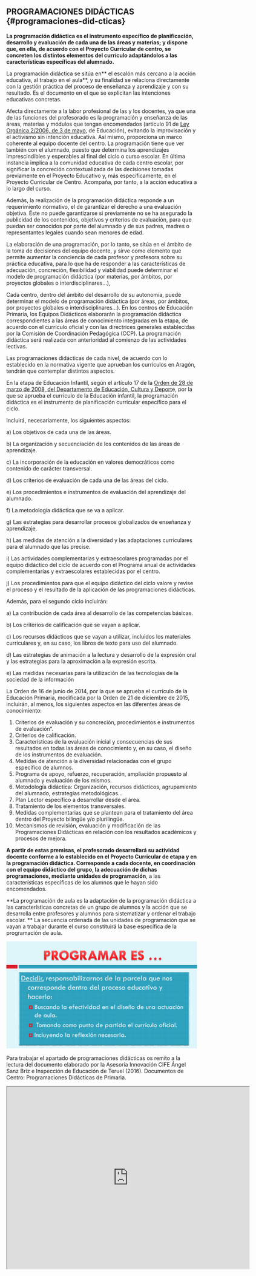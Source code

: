 ## PROGRAMACIONES DIDÁCTICAS {#programaciones-did-cticas}

**La programación didáctica es el instrumento específico de planificación, desarrollo y evaluación de cada una de las áreas y materias; y dispone que, en ella, de acuerdo con el Proyecto Curricular de centro, se concreten los distintos elementos del currículo adaptándolos a las características específicas del alumnado.**

La programación didáctica se sitúa en** el escalón más cercano a la acción educativa, al trabajo en el aula**, y su finalidad se relaciona directamente con la gestión práctica del proceso de enseñanza y aprendizaje y con su resultado. Es el documento en el que se explicitan las intenciones educativas concretas.

Afecta directamente a la labor profesional de las y los docentes, ya que una de las funciones del profesorado es la programación y enseñanza de las áreas, materias y módulos que tengan encomendados (artículo 91 de [Ley Orgánica 2/2006, de 3 de mayo](https://www.boe.es/boe/dias/2006/05/04/pdfs/A17158-17207.pdf), de Educación), evitando la improvisación y el activismo sin intención educativa. Así mismo, proporciona un marco coherente al equipo docente del centro. La programación tiene que ver también con el alumnado, puesto que determina los aprendizajes imprescindibles y esperables al final del ciclo o curso escolar. En última instancia implica a la comunidad educativa de cada centro escolar, por significar la concreción contextualizada de las decisiones tomadas previamente en el Proyecto Educativo y, más específicamente, en el Proyecto Curricular de Centro. Acompaña, por tanto, a la acción educativa a lo largo del curso.

Además, la realización de la programación didáctica responde a un requerimiento normativo, el de garantizar el derecho a una evaluación objetiva. Éste no puede garantizarse si previamente no se ha asegurado la publicidad de los contenidos, objetivos y criterios de evaluación, para que puedan ser conocidos por parte del alumnado y de sus padres, madres o representantes legales cuando sean menores de edad.

La elaboración de una programación, por lo tanto, se sitúa en el ámbito de la toma de decisiones del equipo docente, y sirve como elemento que permite aumentar la conciencia de cada profesor y profesora sobre su práctica educativa, para lo que ha de responder a las características de adecuación, concreción, flexibilidad y viabilidad puede determinar el modelo de programación didáctica (por materias, por ámbitos, por proyectos globales o interdisciplinares…),

Cada centro, dentro del ámbito del desarrollo de su autonomía, puede determinar el modelo de programación didáctica (por áreas, por ámbitos, por proyectos globales o interdisciplinares…). En los centros de Educación Primaria, los Equipos Didácticos elaborarán la programación didáctica correspondientes a las áreas de conocimiento integradas en la etapa, de acuerdo con el currículo oficial y con las directrices generales establecidas por la Comisión de Coordinación Pedagógica (CCP). La programación didáctica será realizada con anterioridad al comienzo de las actividades lectivas.

Las programaciones didácticas de cada nivel, de acuerdo con lo establecido en la normativa vigente que aprueban los currículos en Aragón, tendrán que contemplar distintos aspectos.

En la etapa de Educación Infantil, según el artículo 17 de la [Orden de 28 de marzo de 2008, del Departamento de Educación, Cultura y Deport](https://sid.usal.es/idocs/F3/LYN14595/14595-ed-inf.pdf)e, por la que se aprueba el currículo de la Educación infantil, la programación didáctica es el instrumento de planificación curricular específico para el ciclo.

Incluirá, necesariamente, los siguientes aspectos:

a) Los objetivos de cada una de las áreas.

b) La organización y secuenciación de los contenidos de las áreas de aprendizaje.

c) La incorporación de la educación en valores democráticos como contenido de carácter transversal.

d) Los criterios de evaluación de cada una de las áreas del ciclo.

 e) Los procedimientos e instrumentos de evaluación del aprendizaje del alumnado.

 f) La metodología didáctica que se va a aplicar.

g) Las estrategias para desarrollar procesos globalizados de enseñanza y aprendizaje.

h) Las medidas de atención a la diversidad y las adaptaciones curriculares para el alumnado que las precise.

i) Las actividades complementarias y extraescolares programadas por el equipo didáctico del ciclo de acuerdo con el Programa anual de actividades complementarias y extraescolares establecidas por el centro.

 j) Los procedimientos para que el equipo didáctico del ciclo valore y revise el proceso y el resultado de la aplicación de las programaciones didácticas.

Además, para el segundo ciclo incluirán:

 a) La contribución de cada área al desarrollo de las competencias básicas.

 b) Los criterios de calificación que se vayan a aplicar.

 c) Los recursos didácticos que se vayan a utilizar, incluidos los materiales curriculares y, en su caso, los libros de texto para uso del alumnado.

d) Las estrategias de animación a la lectura y desarrollo de la expresión oral y las estrategias para la aproximación a la expresión escrita.

e) Las medidas necesarias para la utilización de las tecnologías de la sociedad de la información

La Orden de 16 de junio de 2014, por la que se aprueba el currículo de la Educación Primaria, modificada por la Orden  de 21 de diciembre de 2015, incluirán, al menos, los siguientes aspectos en las diferentes áreas de conocimiento:

1.  Criterios de evaluación y su concreción, procedimientos e instrumentos de evaluación”.
2.  Criterios de calificación.
3.  Características de la evaluación inicial y consecuencias de sus resultados en todas las áreas de conocimiento y, en su caso, el diseño de los instrumentos de evaluación.
4.  Medidas de atención a la diversidad relacionadas con el grupo específico de alumnos.
5.  Programa de apoyo, refuerzo, recuperación, ampliación propuesto al alumnado y evaluación de los mismos.
6.  Metodología didáctica: Organización, recursos didácticos, agrupamiento del alumnado, estrategias metodológicas…
7.  Plan Lector específico a desarrollar desde el área.
8.  Tratamiento de los elementos transversales.
9.  Medidas complementarias que se plantean para el tratamiento del área dentro del Proyecto bilingüe y/o plurilingüe.
10.  Mecanismos de revisión, evaluación y modificación de las Programaciones Didácticas en relación con los resultados académicos y procesos de mejora.

**A partir de estas premisas, el profesorado desarrollará su actividad docente conforme a lo establecido en el Proyecto Curricular de etapa y en la programación didáctica. Corresponde a cada docente, en coordinación con el equipo didáctico del grupo, la adecuación de dichas programaciones, mediante unidades de programación**, a las características específicas de los alumnos que le hayan sido encomendados.

**La programación de aula es la adaptación de la programación didáctica a las características concretas de un grupo de alumnos y la acción que se desarrolla entre profesores y alumnos para sistematizar y ordenar el trabajo escolar.
**
La secuencia ordenada de las unidades de programación que se vayan a trabajar durante el curso constituirá la base específica de la programación de aula.

![Figura 9: Elaboración propia.](/images/image9.png)


Para trabajar el apartado de programaciones didácticas os remito a la lectura del documento elaborado por la Asesoría Innovación CIFE Ángel Sanz Briz e Inspección de Educación de Teruel (2016). Documentos de Centro: Programaciones Didácticas de Primaria.

<iframe src="https://drive.google.com/file/d/1MrV3-EVSR_nDri93JcpzDKvRyHDhhNrq/preview" width="640" height="480"></iframe>